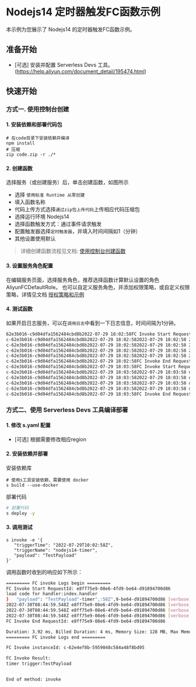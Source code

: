 # Nodejs14 定时器触发FC函数示例

 本示例为您展示了 Nodejs14 的定时器触发FC函数示例。

 ## 准备开始

 - [可选] 安装并配置 Serverless Devs 工具。(https://help.aliyun.com/document_detail/195474.html)

 ## 快速开始

 ### 方式一. 使用控制台创建

 #### 1. 安装依赖和部署代码包

 ```shell
# 在code目录下安装依赖并编译
npm install
# 压缩
zip code.zip -r ./*
 ```

 #### 2. 创建函数

 选择服务（或创建服务）后，单击创建函数，如图所示

 - 选择 `使用标准 Runtime 从零创建`
 - 填入函数名称
 - 代码上传方式选择`通过zip包上传代码`上传相应代码压缩包
 - 选择运行环境 Nodejs14
 - 选择函数触发方式：通过事件请求触发
 - 配置触发器选择`定时触发器`，并填入时间间隔如1（分钟）
 - 其他设置使用默认

 > 详细创建函数流程见文档: [使用控制台创建函数](https://help.aliyun.com/document_detail/51783.html)

 #### 3. 设置服务角色配置

 在编辑服务页面，选择服务角色，推荐选择函数计算默认设置的角色 AliyunFCDefaultRole。
 也可以自定义服务角色，并添加权限策略，或自定义权限策略，详情见文档 [授权策略和示例](https://help.aliyun.com/document_detail/253969.html)



 #### 4. 测试函数

如果开启日志服务，可以在`调用日志`中看到一下日志信息，时间间隔为1分钟。

 ```bash
62e3b016-c9d04dfa1562484cbd8b2022-07-29 18:02:58FC Invoke Start RequestId: 209d5189-18c4-4b9e-9c3f-12d255cc14d4
c-62e3b016-c9d04dfa1562484cbd8b2022-07-29 18:02:582022-07-29 18:02:58 209d5189-18c4-4b9e-9c3f-12d255cc14d4 [verbose] whole event: {"triggerTime":"2022-07-29T10:02:58Z","triggerName":"nodejs14-timer","payload":"TestPayload"}
c-62e3b016-c9d04dfa1562484cbd8b2022-07-29 18:02:582022-07-29 18:02:58 209d5189-18c4-4b9e-9c3f-12d255cc14d4 [verbose] triggerName:  nodejs14-timer
c-62e3b016-c9d04dfa1562484cbd8b2022-07-29 18:02:582022-07-29 18:02:58 209d5189-18c4-4b9e-9c3f-12d255cc14d4 [verbose] triggerTime:  2022-07-29T10:02:58Z
c-62e3b016-c9d04dfa1562484cbd8b2022-07-29 18:02:582022-07-29 18:02:58 209d5189-18c4-4b9e-9c3f-12d255cc14d4 [verbose] triggerMessgae:  TestPayload
c-62e3b016-c9d04dfa1562484cbd8b2022-07-29 18:02:58FC Invoke End RequestId: 209d5189-18c4-4b9e-9c3f-12d255cc14d4
c-62e3b016-c9d04dfa1562484cbd8b2022-07-29 18:03:58FC Invoke Start RequestId: d5d22563-78ba-4198-b819-4d30154bdace
c-62e3b016-c9d04dfa1562484cbd8b2022-07-29 18:03:582022-07-29 18:03:58 d5d22563-78ba-4198-b819-4d30154bdace [verbose] whole event: {"triggerTime":"2022-07-29T10:03:58Z","triggerName":"nodejs14-timer","payload":"TestPayload"}
c-62e3b016-c9d04dfa1562484cbd8b2022-07-29 18:03:582022-07-29 18:03:58 d5d22563-78ba-4198-b819-4d30154bdace [verbose] triggerName:  nodejs14-timer
c-62e3b016-c9d04dfa1562484cbd8b2022-07-29 18:03:582022-07-29 18:03:58 d5d22563-78ba-4198-b819-4d30154bdace [verbose] triggerTime:  2022-07-29T10:03:58Z
c-62e3b016-c9d04dfa1562484cbd8b2022-07-29 18:03:582022-07-29 18:03:58 d5d22563-78ba-4198-b819-4d30154bdace [verbose] triggerMessgae:  TestPayload
c-62e3b016-c9d04dfa1562484cbd8b2022-07-29 18:03:58FC Invoke End RequestId: d5d22563-78ba-4198-b819-4d30154bdace
 ```



 ### 方式二、使用 Serverless Devs 工具编译部署

 #### 1. 修改 s.yaml 配置

 - [可选] 根据需要修改相应region

 #### 2. 安装依赖并部署

 安装依赖库

 ```shell
# 使用s工具安装依赖，需要使用 docker
s build --use-docker
 ```

 部署代码

 ```bash
# 部署代码
s deploy -y
 ```

 #### 3. 调用测试

 ```shell
s invoke -e '{
    "triggerTime": "2022-07-29T10:02:58Z",
    "triggerName": "nodejs14-timer",
    "payload": "TestPayload"
}'
 ```

 调用函数时收到的响应如下所示：

 ```bash
========= FC invoke Logs begin =========
FC Invoke Start RequestId: e8ff75e9-08e6-4fd9-be64-d91894700d86
load code for handler:index.handler
}   "payload": "TestPayload"-timer",:58Z",9-be64-d91894700d86 [verbose] whole event: {
2022-07-30T08:44:59.548Z e8ff75e9-08e6-4fd9-be64-d91894700d86 [verbose] triggerName:  nodejs14-timer
2022-07-30T08:44:59.548Z e8ff75e9-08e6-4fd9-be64-d91894700d86 [verbose] triggerTime:  2022-07-29T10:02:58Z
2022-07-30T08:44:59.548Z e8ff75e9-08e6-4fd9-be64-d91894700d86 [verbose] triggerMessgae:  TestPayload
FC Invoke End RequestId: e8ff75e9-08e6-4fd9-be64-d91894700d86

Duration: 3.92 ms, Billed Duration: 4 ms, Memory Size: 128 MB, Max Memory Used: 48.84 MB
========= FC invoke Logs end =========

FC Invoke instanceId: c-62e4ef8b-5959048c584a48f8bd95

FC Invoke Result:
timer trigger:TestPayload


End of method: invoke
 ```

